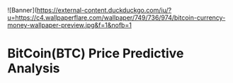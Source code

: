 ![Banner](https://external-content.duckduckgo.com/iu/?u=https://c4.wallpaperflare.com/wallpaper/749/736/974/bitcoin-currency-money-wallpaper-preview.jpg&f=1&nofb=1

# BitCoin(BTC) Price Predictive Analysis 
